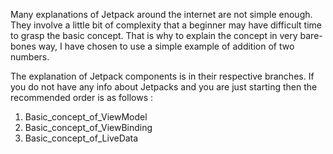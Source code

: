Many explanations of Jetpack around the internet are not simple enough.
They involve a little bit of complexity that a beginner may have difficult time to grasp the basic 
concept. That is why to explain the concept in very bare-bones way, I have chosen to use a simple example of 
addition of two numbers. 

The explanation of Jetpack components is in their respective branches.
If you do not have any info about Jetpacks and you are just starting then the recommended order is
as follows : 

1. Basic_concept_of_ViewModel
2. Basic_concept_of_ViewBinding
3. Basic_concept_of_LiveData